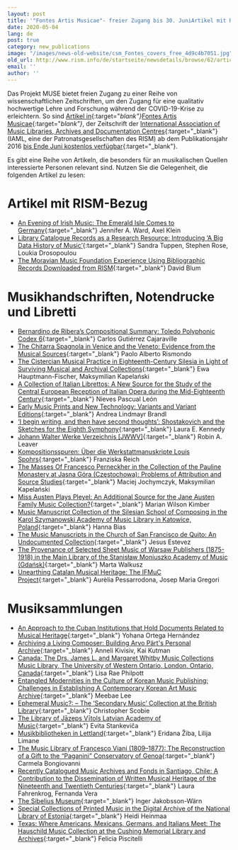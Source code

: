 ```yaml
---
layout: post
title: '"Fontes Artis Musicae"- freier Zugang bis 30. JuniArtikel mit RISM-Bezug Musikhandschriften, Notendrucke und LibrettiMusiksammlungen'
date: 2020-05-04
lang: de
post: true
category: new_publications
image: "/images/news-old-website/csm_Fontes_covers_free_4d9c4b7051.jpg"
old_url: http://www.rism.info/de/startseite/newsdetails/browse/62/article/64/free-access-to-fontes-artis-musicae-through-june-30.html
email: ''
author: ''
---
```



Das Projekt MUSE bietet freien Zugang zu einer Reihe von wissenschaftlichen Zeitschriften, um den Zugang für eine qualitativ hochwertige Lehre und Forschung während der COVID-19-Krise zu erleichtern. So sind [Artikel in](https://muse.jhu.edu/journal/688){:target="_blank"}_[Fontes Artis Musicae](https://muse.jhu.edu/journal/688){:target="_blank"}_, der Zeitschrift der [International Association of Music Libraries, Archives and Documentation Centres](https://www.iaml.info/){:target="_blank"} (IAML, eine der Patronatsgesellschaften des RISM) ab dem Publikationsjahr 2016 [bis Ende Juni kostenlos verfügbar](https://www.iaml.info/news/free-access-fontes-artis-musicae){:target="_blank"}.

Es gibt eine Reihe von Artikeln, die besonders für an musikalischen Quellen interessierte Personen relevant sind. Nutzen Sie die Gelegenheit, die folgenden Artikel zu lesen:

# Artikel mit RISM-Bezug

- [An Evening of Irish Music: The Emerald Isle Comes to Germany](https://muse.jhu.edu/article/636114){:target="_blank"}
Jennifer A. Ward, Axel Klein
- [Library Catalogue Records as a Research Resource: Introducing ‘A Big Data History of Music’](https://muse.jhu.edu/article/614141){:target="_blank"}
Sandra Tuppen, Stephen Rose, Loukia Drosopoulou
- [The Moravian Music Foundation Experience Using Bibliographic Records Downloaded from RISM](https://muse.jhu.edu/article/680345){:target="_blank"}
David Blum



# Musikhandschriften, Notendrucke und Libretti

- [Bernardino de Ribera’s Compositional Summary: Toledo Polyphonic Codex 6](https://muse.jhu.edu/article/614142){:target="_blank"}
Carlos Gutiérrez Cajaraville
- [The Chitarra Spagnola in Venice and the Veneto: Evidence from the Musical Sources](https://muse.jhu.edu/article/712268){:target="_blank"}
Paolo Alberto Rismondo
- [The Cistercian Musical Practice in Eighteenth-Century Silesia in Light of Surviving Musical and Archival Collections](https://muse.jhu.edu/article/729950){:target="_blank"}
Ewa Hauptmann-Fischer, Maksymilian Kapelański
- [A Collection of Italian Librettos: A New Source for the Study of the Central European Reception of Italian Opera during the Mid-Eighteenth Century](https://muse.jhu.edu/article/736167){:target="_blank"}
Nieves Pascual León
- [Early Music Prints and New Technology: Variants and Variant Editions](https://muse.jhu.edu/article/671831){:target="_blank"}
Andrea Lindmayr Brandl
- [‘I begin writing, and then have second thoughts’: Shostakovich and the Sketches for the Eighth Symphony](https://muse.jhu.edu/article/650241){:target="_blank"}
Laura E. Kennedy
- [Johann Walter Werke Verzeichnis [JWWV]](https://muse.jhu.edu/article/721665){:target="_blank"}
Robin A. Leaver
- [Kompositionsspuren: Über die Werkstattmanuskripte Louis Spohrs](https://muse.jhu.edu/article/743956){:target="_blank"}
Franziska Reich
- [The Masses Of Francesco Perneckher in the Collection of the Pauline Monastery at Jasna Góra (Częstochowa): Problems of Attribution and Source Studies](https://muse.jhu.edu/article/729951){:target="_blank"}
Maciej Jochymczyk, Maksymilian Kapelański
- [Miss Austen Plays Pleyel: An Additional Source for the Jane Austen Family Music Collection?](https://muse.jhu.edu/article/753516){:target="_blank"}
Marian Wilson Kimber
- [Music Manuscript Collection of the Silesian School of Composing in the Karol Szymanowski Academy of Music Library in Katowice, Poland](https://muse.jhu.edu/article/729948){:target="_blank"}
Hanna Bias
- [The Music Manuscripts in the Church of San Francisco de Quito: An Undocumented Collection](https://muse.jhu.edu/article/721666){:target="_blank"}
Jesus Estevez
- [The Provenance of Selected Sheet Music of Warsaw Publishers (1875-1918) in the Main Library of the Stanisław Moniuszko Academy of Music (Gdańsk)](https://muse.jhu.edu/article/729952){:target="_blank"}
Marta Walkusz
- [Unearthing Catalan Musical Heritage: The IFMuC Project](https://muse.jhu.edu/article/680343){:target="_blank"}
Aurèlia Pessarrodona, Josep Maria Gregori



# Musiksammlungen

- [An Approach to the Cuban Institutions that Hold Documents Related to Musical Heritage](https://muse.jhu.edu/article/699409){:target="_blank"}
Yohana Ortega Hernández
- [Archiving a Living Composer: Building Arvo Pärt's Personal Archive](https://muse.jhu.edu/article/663113){:target="_blank"}
Anneli Kivisiv, Kai Kutman
- [Canada: The Drs. James L. and Margaret Whitby Music Collections Music Library, The University of Western Ontario, London, Ontario, Canada](https://muse.jhu.edu/article/625705){:target="_blank"}
Lisa Rae Philpott
- [Entangled Modernities in the Culture of Korean Music Publishing: Challenges in Establishing A Contemporary Korean Art Music Archive](https://muse.jhu.edu/article/671829){:target="_blank"}
Meebae Lee
- [Ephemeral Music?: – The ‘Secondary Music’ Collection at the British Library](https://muse.jhu.edu/article/608865){:target="_blank"}
Christopher Scobie
- [The Library of Jāzeps Vītols Latvian Academy of Music](https://muse.jhu.edu/article/663112){:target="_blank"}
Evita Stankeviča
- [Musikbibliotheken in Lettland](https://muse.jhu.edu/article/663111){:target="_blank"}
Eridana Žiba, Lilija Limane
- [The Music Library of Francesco Viani (1809–1877): The Reconstruction of a Gift to the “Paganini” Conservatory of Genoa](https://muse.jhu.edu/article/650242){:target="_blank"}
Carmela Bongiovanni
- [Recently Catalogued Music Archives and Fonds in Santiago, Chile: A Contribution to the Dissemination of Written Musical Heritage of the Nineteenth and Twentieth Centuries](https://muse.jhu.edu/article/614143){:target="_blank"}
Laura Fahrenkrog, Fernanda Vera
- [The Sibelius Museum](https://muse.jhu.edu/article/663114){:target="_blank"}
Inger Jakobsson-Wärn
- [Special Collections of Printed Music in the Digital Archive of the National Library of Estonia](https://muse.jhu.edu/article/663116){:target="_blank"}
Heidi Heinmaa
- [Texas: Where Americans, Mexicans, Germans, and Italians Meet: The Hauschild Music Collection at the Cushing Memorial Library and Archives](https://muse.jhu.edu/article/671832){:target="_blank"}
Felicia Piscitelli





<script type="text/javascript">var switchTo5x=true;</script><script type="text/javascript" src="http://w.sharethis.com/button/buttons.js"></script><script type="text/javascript">stLight.options({publisher: "9b601438-1ce1-49d8-bfd7-9cff5df54c17", doNotHash: false, doNotCopy: false, hashAddressBar: false});</script>